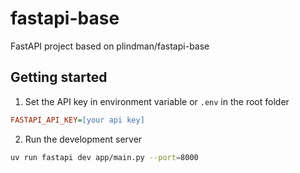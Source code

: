 # fastapi-base

FastAPI project based on plindman/fastapi-base

## Getting started

1. Set the API key in environment variable or `.env` in the root folder

``` ini
FASTAPI_API_KEY=[your api key]
```

2. Run the development server

```sh
uv run fastapi dev app/main.py --port=8000
```


